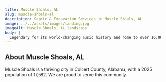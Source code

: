 ```yaml
---
title: Muscle Shoals, AL
slug: muscle-shoals-al
description: Septic & Excavation Services in Muscle Shoals, AL
image: ../../assets/images/landing.jpg
imageAlt: Muscle Shoals, AL landscape
body: |
  Legendary for its world-changing music history and home to over 16,000 residents, Muscle Shoals is a vibrant community near the Tennessee River, Wilson Lake, and Wheeler Lake. J.R. Outdoor Solutions serves this expanding area, offering expert Excavation & Site Prep and Land Clearing & Grading for new residential projects like The Meadows and infrastructure improvements. We implement vital Drainage Solutions to manage the local Shoals series alluvial soils and the area's history of flooding, crucial for protecting properties. We specialize in Septic Installation and dependable Septic Repair & Replacement. We create inspiring Outdoor Living Spaces, durable Concrete Patios & Walkways, and engineered Retaining Walls that resonate with the city's vibrant spirit and enhance lakeside living.
---
```


## About Muscle Shoals, AL
Muscle Shoals is a thriving city in Colbert County, Alabama, with a 2025 population of 17,582. We are proud to serve this community.
